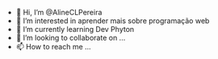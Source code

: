 - 👋 Hi, I’m @AlineCLPereira
- 👀 I’m interested in aprender mais sobre programação web
- 🌱 I’m currently learning Dev Phyton
- 💞️ I’m looking to collaborate on ...
- 📫 How to reach me ...

<!---
AlineCLPereira/AlineCLPereira is a ✨ special ✨ repository because its `README.md` (this file) appears on your GitHub profile.
You can click the Preview link to take a look at your changes.
--->
